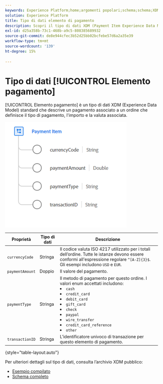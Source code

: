 ```yaml
---
keywords: Experience Platform;home;argomenti popolari;schema;schema;XDM;campi;schemi;schemi;elemento di pagamento;tipo dati;tipo dati;tipo dati;tipo dati;home;popular topic;schema;Schema;XDM;fields;schemas;Schemas;payment item;datatype;data-type;data type;
solution: Experience Platform
title: Tipo di dati elemento di pagamento
description: Scopri il tipo di dati XDM (Payment Item Experience Data Model).
exl-id: d25a358b-73c1-468b-a9c5-808385689932
source-git-commit: de8e944cfec3b52d25bb02bcfebe57d6a2a35e39
workflow-type: tm+mt
source-wordcount: '139'
ht-degree: 15%

---
```


# Tipo di dati [!UICONTROL Elemento pagamento]

[!UICONTROL Elemento pagamento] è un tipo di dati XDM (Experience Data Model) standard che descrive un pagamento associato a un ordine che definisce il tipo di pagamento, l&#39;importo e la valuta associata.

<img src="../images/data-types/payment-item.PNG" width="400" /><br />

| Proprietà | Tipo di dati | Descrizione |
| --- | --- | --- |
| `currencyCode` | Stringa | Il codice valuta ISO 4217 utilizzato per i totali dell’ordine. Tutte le istanze devono essere conformi all&#39;espressione regolare `^[A-Z]{3}$`. Gli esempi includono `USD` e `EUR`. |
| `paymentAmount` | Doppio | Il valore del pagamento. |
| `paymentType` | Stringa | Il metodo di pagamento per questo ordine. I valori enum accettati includono: <li> `cash` </li> <li> `credit_card` </li> <li> `debit_card` </li> <li> `gift_card` </li> <li> `check` </li> <li> `paypal` </li> <li> `wire_transfer` </li> <li> `credit_card_reference` </li> <li> `other` </li> |
| `transactionID` | Stringa | L’identificatore univoco di transazione per questo elemento di pagamento. |

{style="table-layout:auto"}

Per ulteriori dettagli sul tipo di dati, consulta l’archivio XDM pubblico:

* [Esempio compilato](https://github.com/adobe/xdm/blob/master/components/datatypes/data/paymentitem.example.1.json)
* [Schema completo](https://github.com/adobe/xdm/blob/master/components/datatypes/data/paymentitem.schema.json)
